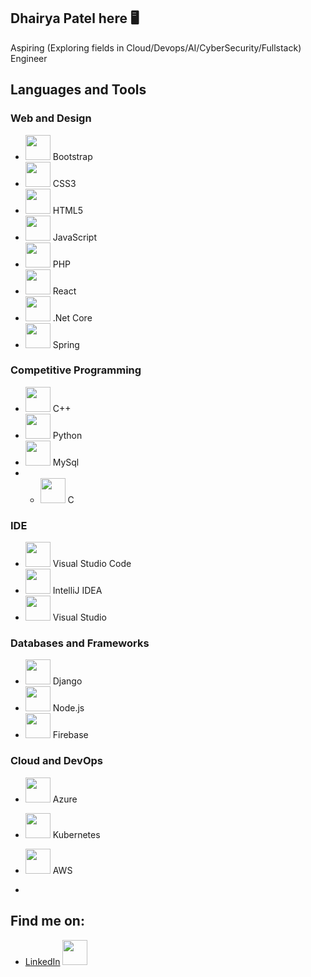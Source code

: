<!-- Your README title and introduction -->

## Dhairya Patel here 🖥️

Aspiring (Exploring fields in Cloud/Devops/AI/CyberSecurity/Fullstack) Engineer

## Languages and Tools
### Web and Design
- <img src="https://cdn.jsdelivr.net/gh/devicons/devicon/icons/bootstrap/bootstrap-original.svg" height="40px" width="40px" /> Bootstrap
- <img src="https://cdn.jsdelivr.net/gh/devicons/devicon/icons/css3/css3-original.svg" height="40px" width="40px"/> CSS3
- <img src="https://cdn.jsdelivr.net/gh/devicons/devicon/icons/html5/html5-original.svg" height="40px" width="40px"/> HTML5
- <img src="https://cdn.jsdelivr.net/gh/devicons/devicon/icons/javascript/javascript-original.svg" height="40px" width="40px"/> JavaScript
- <img src="https://cdn.jsdelivr.net/gh/devicons/devicon/icons/php/php-original.svg" height="40px" width="40px"/> PHP
- <img src="https://cdn.jsdelivr.net/gh/devicons/devicon/icons/react/react-original.svg" height="40px" width="40px"/> React
- <img src="https://cdn.jsdelivr.net/gh/devicons/devicon/icons/dotnetcore/dotnetcore-original.svg" height="40px" width="40px"/> .Net Core
- <img src="https://cdn.jsdelivr.net/gh/devicons/devicon/icons/spring/spring-original.svg" height="40px" width="40px"/>   Spring

### Competitive Programming
- <img src="https://cdn.jsdelivr.net/gh/devicons/devicon/icons/cplusplus/cplusplus-original.svg" height="40px" width="40px" /> C++
- <img src="https://cdn.jsdelivr.net/gh/devicons/devicon/icons/python/python-original.svg" height="40px" width="40px" /> Python
- <img src="https://cdn.jsdelivr.net/gh/devicons/devicon/icons/mysql/mysql-original-wordmark.svg" height="40px" width="40px"/> MySql
- - <img src="https://cdn.jsdelivr.net/gh/devicons/devicon/icons/c/c-original.svg" height="40px" width="40px" /> C

### IDE
- <img src="https://cdn.jsdelivr.net/gh/devicons/devicon/icons/vscode/vscode-original.svg" height="40px" width="40px" /> Visual Studio Code
- <img src="https://cdn.jsdelivr.net/gh/devicons/devicon/icons/intellij/intellij-plain-wordmark.svg" height="40px" width="40px" /> IntelliJ IDEA
- <img src="https://cdn.jsdelivr.net/gh/devicons/devicon/icons/visualstudio/visualstudio-plain.svg" height="40px" width="40px"/>  Visual Studio

### Databases and Frameworks
- <img src="https://cdn.jsdelivr.net/gh/devicons/devicon/icons/django/django-plain.svg" height="40px" width="40px" /> Django
- <img src="https://cdn.jsdelivr.net/gh/devicons/devicon/icons/nodejs/nodejs-plain.svg" height="40px" width="40px" /> Node.js
- <img src="https://cdn.jsdelivr.net/gh/devicons/devicon/icons/firebase/firebase-plain.svg" height="40px" width="40px"/> Firebase

### Cloud and DevOps
- <img src="https://cdn.jsdelivr.net/gh/devicons/devicon/icons/azure/azure-plain.svg" height="40px" width="40px"/> Azure
- <img src="https://cdn.jsdelivr.net/gh/devicons/devicon/icons/kubernetes/kubernetes-plain.svg" height="40px" width="40px"/> Kubernetes
- <img src="https://cdn.jsdelivr.net/gh/devicons/devicon/icons/amazonwebservices/amazonwebservices-original.svg" height="40px" width="40px"/> AWS

- 
## Find me on:
- [LinkedIn](https://www.linkedin.com/in/dhairya-patel-032070223) <img src="https://cdn.jsdelivr.net/gh/devicons/devicon/icons/linkedin/linkedin-original.svg" height="40px" width="40px" />

<!-- Add more social media links and icons here -->
